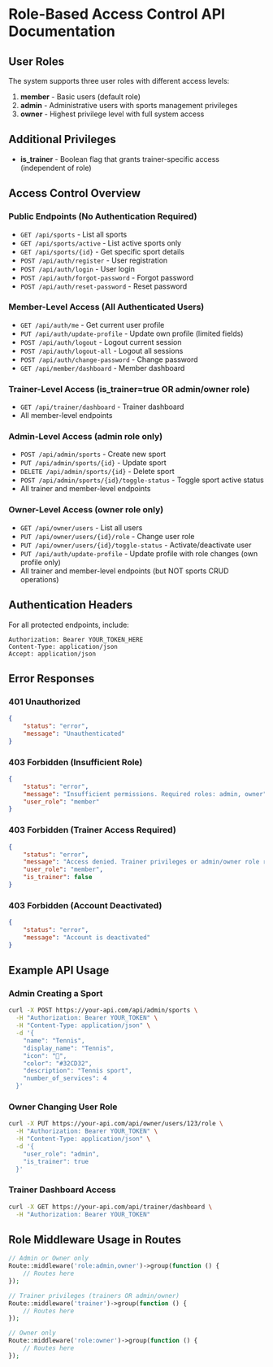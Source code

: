 # Role-Based Access Control API Documentation

## User Roles

The system supports three user roles with different access levels:

1. **member** - Basic users (default role)
2. **admin** - Administrative users with sports management privileges
3. **owner** - Highest privilege level with full system access

## Additional Privileges

- **is_trainer** - Boolean flag that grants trainer-specific access (independent of role)

## Access Control Overview

### Public Endpoints (No Authentication Required)
- `GET /api/sports` - List all sports
- `GET /api/sports/active` - List active sports only
- `GET /api/sports/{id}` - Get specific sport details
- `POST /api/auth/register` - User registration
- `POST /api/auth/login` - User login
- `POST /api/auth/forgot-password` - Forgot password
- `POST /api/auth/reset-password` - Reset password

### Member-Level Access (All Authenticated Users)
- `GET /api/auth/me` - Get current user profile
- `PUT /api/auth/update-profile` - Update own profile (limited fields)
- `POST /api/auth/logout` - Logout current session
- `POST /api/auth/logout-all` - Logout all sessions
- `POST /api/auth/change-password` - Change password
- `GET /api/member/dashboard` - Member dashboard

### Trainer-Level Access (is_trainer=true OR admin/owner role)
- `GET /api/trainer/dashboard` - Trainer dashboard
- All member-level endpoints

### Admin-Level Access (admin role only)
- `POST /api/admin/sports` - Create new sport
- `PUT /api/admin/sports/{id}` - Update sport
- `DELETE /api/admin/sports/{id}` - Delete sport
- `POST /api/admin/sports/{id}/toggle-status` - Toggle sport active status
- All trainer and member-level endpoints

### Owner-Level Access (owner role only)
- `GET /api/owner/users` - List all users
- `PUT /api/owner/users/{id}/role` - Change user role
- `PUT /api/owner/users/{id}/toggle-status` - Activate/deactivate user
- `PUT /api/auth/update-profile` - Update profile with role changes (own profile only)
- All trainer and member-level endpoints (but NOT sports CRUD operations)

## Authentication Headers

For all protected endpoints, include:
```
Authorization: Bearer YOUR_TOKEN_HERE
Content-Type: application/json
Accept: application/json
```

## Error Responses

### 401 Unauthorized
```json
{
    "status": "error",
    "message": "Unauthenticated"
}
```

### 403 Forbidden (Insufficient Role)
```json
{
    "status": "error",
    "message": "Insufficient permissions. Required roles: admin, owner",
    "user_role": "member"
}
```

### 403 Forbidden (Trainer Access Required)
```json
{
    "status": "error",
    "message": "Access denied. Trainer privileges or admin/owner role required.",
    "user_role": "member",
    "is_trainer": false
}
```

### 403 Forbidden (Account Deactivated)
```json
{
    "status": "error",
    "message": "Account is deactivated"
}
```

## Example API Usage

### Admin Creating a Sport
```bash
curl -X POST https://your-api.com/api/admin/sports \
  -H "Authorization: Bearer YOUR_TOKEN" \
  -H "Content-Type: application/json" \
  -d '{
    "name": "Tennis",
    "display_name": "Tennis",
    "icon": "🎾",
    "color": "#32CD32",
    "description": "Tennis sport",
    "number_of_services": 4
  }'
```

### Owner Changing User Role
```bash
curl -X PUT https://your-api.com/api/owner/users/123/role \
  -H "Authorization: Bearer YOUR_TOKEN" \
  -H "Content-Type: application/json" \
  -d '{
    "user_role": "admin",
    "is_trainer": true
  }'
```

### Trainer Dashboard Access
```bash
curl -X GET https://your-api.com/api/trainer/dashboard \
  -H "Authorization: Bearer YOUR_TOKEN"
```

## Role Middleware Usage in Routes

```php
// Admin or Owner only
Route::middleware('role:admin,owner')->group(function () {
    // Routes here
});

// Trainer privileges (trainers OR admin/owner)
Route::middleware('trainer')->group(function () {
    // Routes here
});

// Owner only
Route::middleware('role:owner')->group(function () {
    // Routes here
});
```

